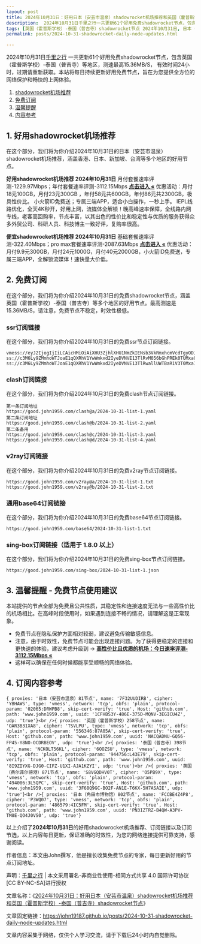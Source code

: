 ```yaml
---
layout: post
title: 2024年10月31日：好用日本（安芸市温泉）shadowrocket机场推荐和英国（霍普斯学校）-泰国（普吉寺）shadowrocket节点订阅
description:  2024年10月31日千里之行一共更新61个好用免费shadowrocket节点，包含英国（霍普斯学校）-泰国（普吉寺）等地区，测速最高15.36MB/S， 有效时间24小时，过期请重新获取。本站将每日持续更新好用免费节点，旨在为您提供全方位的网络保护和畅快的上网体验
tags: [英国（霍普斯学校）-泰国（普吉寺）shadowrocket节点 2024年10月31日, 日本（安芸市温泉）好用shadowrocket机场推荐 2024年10月31日]
permalink: posts/2024-10-31-shadowrocket-daily-node-updates.html

---
```



2024年10月31日[千里之行](https://john19187.github.io) 一共更新61个好用免费shadowrocket节点，包含英国（霍普斯学校）-泰国（普吉寺）等地区，测速最高15.36MB/S， 有效时间24小时，过期请重新获取。本站将每日持续更新好用免费节点，旨在为您提供全方位的网络保护和畅快的上网体验。

1. [shadowrocket机场推荐](#1-好用shadowrocket机场推荐)
2. [免费订阅](#2-免费订阅)
3. [温馨提醒](#3-温馨提醒---免费节点使用建议)
4. [内容参考](#4-订阅内容参考)

## 1. 好用shadowrocket机场推荐

在这个部分，我们将为你介绍2024年10月31日的日本（安芸市温泉）shadowrocket机场推荐，涵盖香港、日本、新加坡、台湾等多个地区的好用节点。

<div class="good cat1"><strong>好用shadowrocket机场推荐 2024年10月31日</strong> 月付套餐速率评测-1229.97Mbps；年付套餐速率评测-3112.15Mbps <strong><a href="https://good.john1959.com/lepl/2024-10-31" target="_blank">点击进入 «</a></strong> 优惠活动：月付18元100GB，月付23元300GB ，年付58元共600GB，年付86元共2300GB，极具性价比。 小火箭ID免费送；专属三端APP，适合小白操作，一秒上手。 IEPL线路优化，全天4K秒开，好用上网，流媒体全解锁！晚高峰速率保障，全线路内网专线，老客高回购率，节点丰富，以其出色的性价比和稳定性与优质的服务获得众多外贸公司、科研人员、科技博主一致好评，复购率很高。</div><div class="good cat2">

<strong>便宜shadowrocket机场推荐 2024年10月31日</strong> 基础套餐速率评测-322.40Mbps；pro max套餐速率评测-2087.63Mbps <strong><a href="https://good.john1959.com/cheap/2024-10-31" target="_blank">点击进入 «</a></strong> 优惠活动：月付9.9元300GB，月付24元1000G，月付40元2000GB，小火箭ID免费送，专属三端APP，全解锁流媒体！速快量大价低。</div>

## 2. 免费订阅

在这个部分，我们将为你介绍2024年10月31日的免费shadowrocket节点，涵盖英国（霍普斯学校）-泰国（普吉寺）等多个地区的好用节点。最高测速是15.36MB/S，请注意，免费节点不稳定，时效性极低。

### ssr订阅链接

在这个部分，我们将为你介绍2024年10月31日的免费ssr节点订阅链接。

```
vmess://eyJ2IjogIjIiLCAicHMiOiAiXHU3ZjhlXHU1NmZkIENsb3VkRmxhcmVcdTgyODJcdTcwYjkiLCAiYWRkIjogIjEwNC4xOC4xODkuMTkiLCAicG9ydCI6ICI4MDgwIiwgImlkIjogImI1NTFhYTIyLTIyYWYtMTFlZS1iOGQ4LWYyM2M5MzJlYjY4ZCIsICJhaWQiOiAiMCIsICJzY3kiOiAiYXV0byIsICJuZXQiOiAid3MiLCAidHlwZSI6ICJub25lIiwgImhvc3QiOiAib2lpY3R3Lnl5ZHNpaS5jb20iLCAicGF0aCI6ICIvIiwgInRscyI6ICIiLCAic25pIjogIiIsICJhbHBuIjogIiJ9
ss://c3M6Ly9ZMmhoWTJoaE1qQXRhV1YwWmkxd2IyeDVNVE13TlRvM056bGhPREk0TUMxa05tWXhMVFJpWW1JdE9UQmhZUzFtTURabE1UVmhNV1k1TXpZ@free.2apzhfa:31641#9%7C%F0%9F%87%BB%F0%9F%87%B3%E8%B6%8A%E5%8D%97%2001%20%7C%201x%20VN
ss://c3M6Ly9ZMmhoWTJoaE1qQXRhV1YwWmkxd2IyeDVNVE13TlRwallUWTBaR1V3T0Mxa1l6RXdMVFF4TVdRdFltRTFPUzAzTWpjM1pXRTRPREpqTXpn@free.2weradf:36115#7%7C%F0%9F%87%AF%F0%9F%87%B5%20%E6%97%A5%E6%9C%AC%2003%20%7C%201x%20JP
```

### clash订阅链接

在这个部分，我们将为你介绍2024年10月31日的免费clash节点订阅链接。

```
第一条订阅地址
https://good.john1959.com/clash@a/2024-10-31-list-1.yaml
第二条订阅地址
https://good.john1959.com/clash@b/2024-10-31-list-2.yaml
第二条备用
https://good.john1959.com/clash@c/2024-10-31-list-3.yaml
https://good.john1959.com/clash@d/2024-10-31-list-4.yaml
```

### v2ray订阅链接

在这个部分，我们将为你介绍2024年10月31日的免费v2ray节点订阅链接。

```
https://good.john1959.com/v2ray@a/2024-10-31-list-1.txt
https://good.john1959.com/v2ray@b/2024-10-31-list-2.txt
```

### 通用base64订阅链接

在这个部分，我们将为你介绍2024年10月31日的免费base64节点订阅链接。

```
https://good.john1959.com/base64/2024-10-31-list-1.txt
```

### sing-box订阅链接（适用于 1.8.0 以上）

在这个部分，我们将为你介绍2024年10月31日的免费sing-box节点订阅链接。

```
https://good.john1959.com/sing-box/2024-10-31-list-1.json
```

## 3. 温馨提醒 - 免费节点使用建议

本站提供的节点全部为免费且公共性质，其稳定性和连接速度无法与一些高性价比的机场相比。在高峰时段使用时，如果遇到连接不畅的情况，请理解这是正常现象。

- 免费节点在隐私保护方面相对较弱，建议避免传输敏感信息。
- 注意，由于时效性，免费节点可能会出现连接问题。为了获得更稳定的连接和更快速的体验，建议考虑升级到 → <strong>[高性价比且优质的机场：今日速率评测- 3112.15Mbps «](https://good.john1959.com/lepl/2024-10-31)</strong>
- 这样可以确保在任何时候都能享受顺畅的网络体验。

## 4. 订阅内容参考

```
{ proxies: '日本（安芸市温泉）81节点', name: '7F32UUDIRB', cipher: 'YBHAWS', type: 'vmess', network: 'tcp', obfs: 'plain', protocol-param: '02065:DRWPB8', skip-cert-verify: 'true', Host: 'github.com', path: 'www.john1959.com', uuid: '1CFHBS3Y-486E-375D-MQNV-3EGICU4Z', udp: 'true'}<br />{ proxies: '英国（霍普斯学校）258节点', name: 'OAR3B31XA8', cipher: 'TSVLPU', type: 'vmess', network: 'tcp', obfs: 'plain', protocol-param: '556346:87A05A', skip-cert-verify: 'true', Host: 'github.com', path: 'www.john1959.com', uuid: 'NACQADNU-GQ56-FP45-Y8NO-OCDRBEOV', udp: 'true'}<br />{ proxies: '泰国（普吉寺）398节点', name: 'NCKOLT56KL', cipher: '6OOZSU', type: 'vmess', network: 'tcp', obfs: 'plain', protocol-param: '944756:L43E79', skip-cert-verify: 'true', Host: 'github.com', path: 'www.john1959.com', uuid: '8I9ZIYXG-DJG0-CIFZ-U1XI-AJA1KZYI', udp: 'true'}<br />{ proxies: '英国（费尔菲尔德港）871节点', name: 'S8VGQDHV0T', cipher: 'O5PB9X', type: 'vmess', network: 'tcp', obfs: 'plain', protocol-param: '494006:3L5QPC', skip-cert-verify: 'true', Host: 'github.com', path: 'www.john1959.com', uuid: '3F68Q9GC-BO2F-AN1E-T6KX-5H7ASAIE', udp: 'true'}<br />{ proxies: '日本（角田市博物馆）802节点', name: 'FCCBE4Z4P8', cipher: 'P3WQ07', type: 'vmess', network: 'tcp', obfs: 'plain', protocol-param: '486579:4IC5FM', skip-cert-verify: 'true', Host: 'github.com', path: 'www.john1959.com', uuid: 'PN3IZTRZ-B4QW-A3PV-TM8E-QO4J0VS0', udp: 'true'}
```

以上介绍了<strong>2024年10月31日</strong>的好用shadowrocket机场推荐、订阅链接以及订阅节选，以上内容每日更新，保证准确的时效性，为您的网络连接提供可靠支持，感谢阅读。


作者信息：本文由John撰写，他是擅长收集免费节点的专家，每日更新好用的节点订阅地址。

声明：[千里之行](https://john19187.github.io) | 本文采用署名-非商业性使用-相同方式共享 4.0 国际许可协议[CC BY-NC-SA]进行授权

文章名称：《[2024年10月31日：好用日本（安芸市温泉）shadowrocket机场推荐和英国（霍普斯学校）-泰国（普吉寺）shadowrocket节点](https://john19187.github.io/posts/2024-10-31-shadowrocket-daily-node-updates.html)》

文章固定链接：https://john19187.github.io/posts/2024-10-31-shadowrocket-daily-node-updates.html

文章内容采集于网络，仅供个人学习交流，请于下载后24小时内自觉删除。




